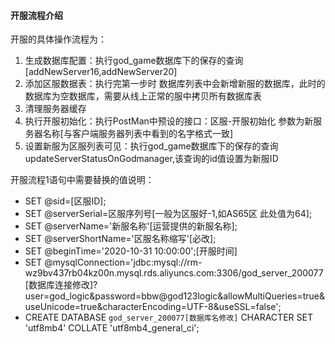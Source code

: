 #### 开服流程介绍
开服的具体操作流程为：
 1. 生成数据库配置：执行god_game数据库下的保存的查询[addNewServer16,addNewServer20]
 2. 添加区服数据表：执行完第一步时 数据库列表中会新增新服的数据库，此时的数据库为空数据库，需要从线上正常的服中拷贝所有数据库表
 3. 清理服务器缓存
 4. 执行开服初始化：执行PostMan中预设的接口：区服-开服初始化 参数为新服务器名称[与客户端服务器列表中看到的名字格式一致]
 5. 设置新服为区服列表可见：执行god_game数据库下的保存的查询updateServerStatusOnGodmanager,该查询的id值设置为新服ID
 
 开服流程1语句中需要替换的值说明：
 - SET @sid=[区服ID];
 - SET @serverSerial=区服序列号[一般为区服好-1,如AS65区 此处值为64];
 - SET @serverName='新服名称'[运营提供的新服名称];
 - SET @serverShortName='区服名称缩写'[必改];
 - SET @beginTime='2020-10-31 10:00:00';[开服时间]
 - SET @mysqlConnection='jdbc:mysql://rm-wz9bv437rb04kz00n.mysql.rds.aliyuncs.com:3306/god_server_200077[数据库连接修改]?user=god_logic&password=bbw@god123logic&allowMultiQueries=true&useUnicode=true&characterEncoding=UTF-8&useSSL=false';
 - CREATE DATABASE `god_server_200077[数据库名修改]` CHARACTER SET 'utf8mb4' COLLATE 'utf8mb4_general_ci';
 
 
